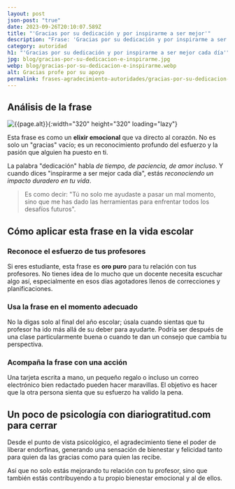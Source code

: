 ```yaml
---
layout: post
json-post: "true"
date: 2023-09-26T20:10:07.589Z
title: "'Gracias por su dedicación y por inspirarme a ser mejor'"
description: "Frase: 'Gracias por su dedicación y por inspirarme a ser mejor cada día' ¿Quieres agradecer EL APOYO de ese docente especial?"
category: autoridad
h1: "'Gracias por su dedicación y por inspirarme a ser mejor cada día'"
jpg: blog/gracias-por-su-dedicacion-e-inspirarme.jpg
webp: blog/gracias-por-su-dedicacion-e-inspirarme.webp
alt: Gracias profe por su apoyo
permalink: frases-agradecimiento-autoridades/gracias-por-su-dedicacion-y-por-inspirarme
---
```

## Análisis de la frase

![{{page.alt}}]({{site.baseurl}}/img/{{page.webp}} "{{page.alt}}"){:width="320" height="320" loading="lazy"}

Esta frase es como un **elixir emocional** que va directo al corazón. No es solo un "gracias" vacío; es un reconocimiento profundo del esfuerzo y la pasión que alguien ha puesto en ti.

La palabra "dedicación" habla *de tiempo, de paciencia, de amor incluso*. Y cuando dices "inspirarme a ser mejor cada día", estás *reconociendo un impacto duradero en tu vida*.

> Es como decir: "Tú no solo me ayudaste a pasar un mal momento, sino que me has dado las herramientas para enfrentar todos los desafíos futuros".

## Cómo aplicar esta frase en la vida escolar

### Reconoce el esfuerzo de tus profesores

Si eres estudiante, esta frase es **oro puro** para tu relación con tus profesores. No tienes idea de lo mucho que un docente necesita escuchar algo así, especialmente en esos días agotadores llenos de correcciones y planificaciones.

### Usa la frase en el momento adecuado

No la digas solo al final del año escolar; úsala cuando sientas que tu profesor ha ido más allá de su deber para ayudarte. Podría ser después de una clase particularmente buena o cuando te dan un consejo que cambia tu perspectiva.

### Acompaña la frase con una acción

Una tarjeta escrita a mano, un pequeño regalo o incluso un correo electrónico bien redactado pueden hacer maravillas. El objetivo es hacer que la otra persona sienta que su esfuerzo ha valido la pena.

## Un poco de psicología con diariogratitud.com para cerrar

Desde el punto de vista psicológico, el agradecimiento tiene el poder de liberar endorfinas, generando una sensación de bienestar y felicidad tanto para quien da las gracias como para quien las recibe.

Así que no solo estás mejorando tu relación con tu profesor, sino que también estás contribuyendo a tu propio bienestar emocional y al de ellos.